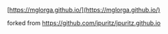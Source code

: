 [https://mglorga.github.io/](https://mglorga.github.io/)

forked from https://github.com/jpuritz/jpuritz.github.io
